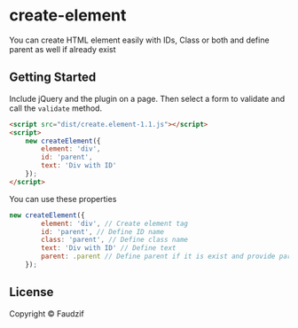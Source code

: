 # create-element
You can create HTML element easily with IDs, Class or both and define parent as well if already exist

## Getting Started

Include jQuery and the plugin on a page. Then select a form to validate and call the `validate` method.

```html
<script src="dist/create.element-1.1.js"></script>
<script>
    new createElement({
        element: 'div',
        id: 'parent',
        text: 'Div with ID'
    });
</script>
```

You can use these properties

``` js
new createElement({
        element: 'div', // Create element tag
        id: 'parent', // Define ID name
        class: 'parent', // Define class name
        text: 'Div with ID' // Define text
        parent: .parent // Define parent if it is exist and provide parent ID or Class with selector name
    });
```

## License
Copyright &copy; Faudzif<br>

